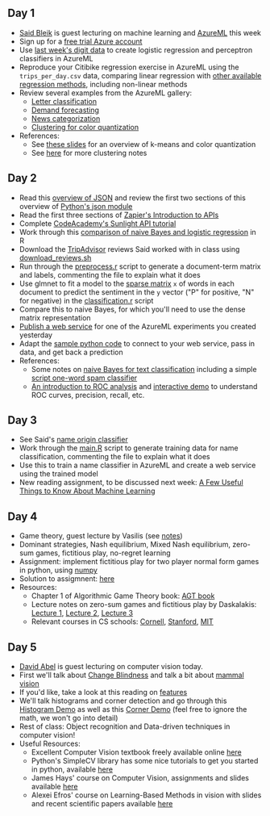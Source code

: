 
## Day 1
  * [Said Bleik](https://www.linkedin.com/pub/said-bleik/56/551/34b) is guest lecturing on machine learning and [AzureML](https://studio.azureml.net) this week
  * Sign up for a [free trial Azure account](https://azure.microsoft.com/en-us/pricing/free-trial/)
  * Use [last week's digit data](../week3/perceptron) to create logistic regression and perceptron classifiers in AzureML
  * Reproduce your Citibike regression exercise in AzureML using the ``trips_per_day.csv`` data, comparing linear regression with [other available regression methods](http://gallery.azureml.net/Experiment/f35e1ba8a0a34ccd9ce2dc0758de34cb), including non-linear methods
  * Review several examples from the AzureML gallery:
    * [Letter classification](http://gallery.azureml.net/Experiment/bbe8503e4740473a9836aae6a914e3c0)
	* [Demand forecasting](http://gallery.azureml.net/Experiment/d92ab449519a46be9b8f31776c1e638b)
	* [News categorization](http://gallery.azureml.net/Experiment/fcb1bf27ee26443fb19bd07852a620c4)
	* [Clustering for color quantization](http://gallery.azureml.net/Experiment/92bcba7c206649c2ab2152df916dd666)
  * References:
    * See [these slides](http://www.slideshare.net/jakehofman/datadriven-modeling-lecture-10) for an overview of k-means and color quantization
	* See [here](http://modelingsocialdata.org/lectures/2015/03/27/clustering.html) for more clustering notes

## Day 2
  * Read this [overview of JSON](http://code.tutsplus.com/tutorials/understanding-json--active-8817) and review the first two sections of this overview of [Python's json module](http://pymotw.com/2/json/)
  * Read the first three sections of [Zapier's Introduction to APIs](https://zapier.com/learn/apis/)
  * Complete [CodeAcademy's Sunlight API tutorial](http://www.codecademy.com/en/tracks/sunlight_python)
  * Work through this [comparison of naive Bayes and logistic regression](http://rpubs.com/jhofman/nb_vs_lr) in R
  * Download the [TripAdvisor](tripadvisor/) reviews Said worked with in class using [download_reviews.sh](tripadvisor/download_reviews.sh)
  * Run through the [preprocess.r](tripadvisor/preprocess.r) script to generate a document-term matrix and labels, commenting the file to explain what it does
  * Use glmnet to fit a model to the [sparse matrix](http://amunategui.github.io/sparse-matrix-glmnet/) ``x`` of words in each document to predict the sentiment in the ``y`` vector ("P" for positive, "N" for negative) in the [classification.r](tripadvisor/classification.r) script
  * Compare this to naive Bayes, for which you'll need to use the dense matrix representation
  * [Publish a web service](https://azure.microsoft.com/en-us/documentation/articles/machine-learning-walkthrough-5-publish-web-service/) for one of the AzureML experiments you created yesterday
  * Adapt the [sample python code](https://azure.microsoft.com/en-us/documentation/articles/machine-learning-connect-to-azure-machine-learning-web-service/#python_sample) to connect to your web service, pass in data, and get back a prediction
  * References:
    * Some notes on [naive Bayes for text classification](http://modelingsocialdata.org/lectures/2015/02/27/lecture-6-classification-naive-bayes.html) including a simple [script one-word spam classifier](https://github.com/jhofman/msd2015/blob/master/lectures/lecture_6/enron_naive_bayes.sh)
    * [An introduction to ROC analysis](https://ccrma.stanford.edu/workshops/mir2009/references/ROCintro.pdf) and [interactive demo](http://www.navan.name/roc/) to understand ROC curves, precision, recall, etc.

## Day 3
  * See Said's [name origin classifier](nameorigin/)
  * Work through the [main.R](nameorigin/R/main.R) script to generate training data for name classification, commenting the file to explain what it does
  * Use this to train a name classifier in AzureML and create a web service using the trained model
  * New reading assignment, to be discussed next week: [A Few Useful Things to Know About Machine Learning](https://homes.cs.washington.edu/~pedrod/papers/cacm12.pdf)

## Day 4
  * Game theory, guest lecture by Vasilis (see [notes](Game_theory_notes.pdf))
  * Dominant strategies, Nash equilibrium, Mixed Nash equilibrium, zero-sum games, fictitious play, no-regret learning
  * Assignment: implement fictitious play for two player normal form games in python, using [numpy](http://www.numpy.org/)
  * Solution to assigmnent: [here](fictitious.py)
  * Resources:
	* Chapter 1 of Algorithmic Game Theory book: [AGT book](http://www.cambridge.org/journals/nisan/downloads/Nisan_Non-printable.pdf)
	* Lecture notes on zero-sum games and fictitious play by Daskalakis: [Lecture 1](http://people.csail.mit.edu/costis/6896sp10/lec2.pdf), [Lecture 2](http://people.csail.mit.edu/costis/6896sp10/lec3.pdf), [Lecture 3](http://people.csail.mit.edu/costis/6896sp10/lec3.pdf)
	* Relevant courses in CS schools: [Cornell](http://www.cs.cornell.edu/Courses/CS6840/2014sp/), [Stanford](http://theory.stanford.edu/~tim/f13/f13.html), [MIT](https://stellar.mit.edu/S/course/6/sp15/6.891/materials.html)

## Day 5
  * [David Abel](http://cs.brown.edu/~dabel/) is guest lecturing on computer vision today.
  * First we'll talk about [Change Blindness](https://en.wikipedia.org/wiki/Change_blindness) and talk a bit about [mammal vision](https://www.youtube.com/watch?v=KE952yueVLA)
  * If you'd like, take a look at this reading on [features](http://opencv-python-tutroals.readthedocs.org/en/latest/py_tutorials/py_feature2d/py_features_meaning/py_features_meaning.html#features-meaning)
  * We'll talk histograms and corner detection and go through this [Histogram Demo](http://opencv-python-tutroals.readthedocs.org/en/latest/py_tutorials/py_imgproc/py_histograms/py_histogram_begins/py_histogram_begins.html) as well as this [Corner Demo](http://opencv-python-tutroals.readthedocs.org/en/latest/py_tutorials/py_feature2d/py_features_harris/py_features_harris.html#harris-corners) (feel free to ignore the math, we won't go into detail)
  * Rest of class: Object recognition and Data-driven techniques in computer vision!
  * Useful Resources:
    * Excellent Computer Vision textbook freely available online [here](http://szeliski.org/Book/)
    * Python's SimpleCV library has some nice tutorials to get you started in python, available [here](http://tutorial.simplecv.org/en/latest/)
    * James Hays' course on Computer Vision, assignments and slides available [here](http://cs.brown.edu/courses/cs143/)
    * Alexei Efros' course on Learning-Based Methods in vision with slides and recent scientific papers available [here](https://docs.google.com/document/pub?id=1jGBn7zPDEaU33fJwi3YI_usWS-U6gpSSJotV_2gDrL0)
